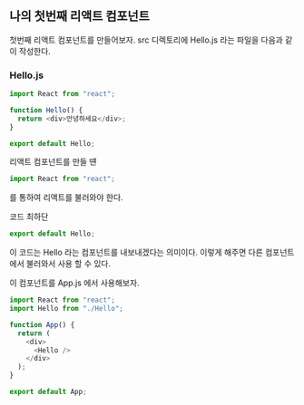 ## 나의 첫번째 리액트 컴포넌트

첫번째 리액트 컴포넌트를 만들어보자.
src 디렉토리에 Hello.js 라는 파일을 다음과 같이 작성한다.

### Hello.js

```javascript
import React from "react";

function Hello() {
  return <div>안녕하세요</div>;
}

export default Hello;
```

리액트 컴포넌트를 만들 떈

```javascript
import React from "react";
```

를 통하여 리액트를 불러와야 한다.

코드 최하단

```javascript
export default Hello;
```

이 코드는 Hello 라는 컴포넌트를 내보내겠다는 의미이다. 이렇게 해주면 다른 컴포넌트에서 불러와서 사용 할 수 있다.

이 컴포넌트를 App.js 에서 사용해보자.

```javascript
import React from "react";
import Hello from "./Hello";

function App() {
  return (
    <div>
      <Hello />
    </div>
  );
}

export default App;
```
